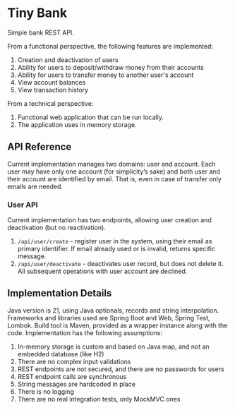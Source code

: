 # Tiny Bank

Simple bank REST API.

From a functional perspective, the following features are implemented:

1. Creation and deactivation of users
2. Ability for users to deposit/withdraw money from their accounts
3. Ability for users to transfer money to another user's account
4. View account balances
5. View transaction history

From a technical perspective:

1. Functional web application that can be run locally.
2. The application uses in memory storage.

## API Reference

Current implementation manages two domains: user and account. Each user may have only one account (for simplicity’s
sake)
and both user and their account are identified by email. That is, even in case of transfer only emails are needed.

### User API

Current implementation has two endpoints, allowing user creation and deactivation (but no reactivation).

1. `/api/user/create` - register user in the system, using their email as primary identifier. If email already used or
   is invalid, returns specific message.
2. `/api/user/deactivate` - deactivates user record, but does not delete it. All subsequent operations with user account
   are declined.

## Implementation Details

Java version is 21, using Java optionals, records and string interpolation. Frameworks and libraries used are Spring
Boot and Web, Spring Test, Lombok. Build tool is Maven, provided as a wrapper instance along with the code.
Implementation has the following assumptions:

1. In-memory storage is custom and based on Java map, and not an embedded database (like H2)
2. There are no complex input validations
3. REST endpoints are not secured, and there are no passwords for users
4. REST endpoint calls are synchronous
5. String messages are hardcoded in place
6. There is no logging
7. There are no real integration tests, only MockMVC ones
